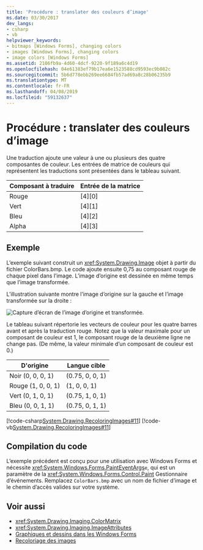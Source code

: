 ```yaml
---
title: 'Procédure : translater des couleurs d’image'
ms.date: 03/30/2017
dev_langs:
- csharp
- vb
helpviewer_keywords:
- bitmaps [Windows Forms], changing colors
- images [Windows Forms], changing colors
- image colors [Windows Forms]
ms.assetid: 2106fb9a-4d60-4dcf-9220-9f189a6c4d19
ms.openlocfilehash: 04e61383ef79b17ea6e1523588cd9593ec9b082c
ms.sourcegitcommit: 5b6d778ebb269ee6684fb57ad69a8c28b06235b9
ms.translationtype: MT
ms.contentlocale: fr-FR
ms.lasthandoff: 04/08/2019
ms.locfileid: "59132637"
---
```

# <a name="how-to-translate-image-colors"></a>Procédure : translater des couleurs d’image
Une traduction ajoute une valeur à une ou plusieurs des quatre composantes de couleur. Les entrées de matrice de couleurs qui représentent les traductions sont présentées dans le tableau suivant.  
  
|Composant à traduire|Entrée de la matrice|  
|--------------------------------|------------------|  
|Rouge|[4][0]|  
|Vert|[4][1]|  
|Bleu|[4][2]|  
|Alpha|[4][3]|  
  
## <a name="example"></a>Exemple  
 L’exemple suivant construit un <xref:System.Drawing.Image> objet à partir du fichier ColorBars.bmp. Le code ajoute ensuite 0,75 au composant rouge de chaque pixel dans l’image. L’image d’origine est dessinée en même temps que l’image transformée.  
  
 L’illustration suivante montre l’image d’origine sur la gauche et l’image transformée sur la droite :  
  
 ![Capture d’écran de l’image d’origine et transformée.](./media/how-to-translate-image-colors/original-image-translate-colors.png)  
  
 Le tableau suivant répertorie les vecteurs de couleur pour les quatre barres avant et après la traduction rouge. Notez que la valeur maximale pour un composant de couleur est 1, le composant rouge de la deuxième ligne ne change pas. (De même, la valeur minimale d’un composant de couleur est 0.)  
  
|D'origine|Langue cible|  
|--------------|----------------|  
|Noir (0, 0, 0, 1)|(0.75, 0, 0, 1)|  
|Rouge (1, 0, 0, 1)|(1, 0, 0, 1)|  
|Vert (0, 1, 0, 1)|(0.75, 1, 0, 1)|  
|Bleu (0, 0, 1, 1)|(0.75, 0, 1, 1)|  
  
 [!code-csharp[System.Drawing.RecoloringImages#11](~/samples/snippets/csharp/VS_Snippets_Winforms/System.Drawing.RecoloringImages/CS/Class1.cs#11)]
 [!code-vb[System.Drawing.RecoloringImages#11](~/samples/snippets/visualbasic/VS_Snippets_Winforms/System.Drawing.RecoloringImages/VB/Class1.vb#11)]  
  
## <a name="compiling-the-code"></a>Compilation du code  
 L’exemple précédent est conçu pour une utilisation avec Windows Forms et nécessite <xref:System.Windows.Forms.PaintEventArgs>`e`, qui est un paramètre de la <xref:System.Windows.Forms.Control.Paint> Gestionnaire d’événements. Remplacez `ColorBars.bmp` avec un nom de fichier d’image et le chemin d’accès valides sur votre système.  
  
## <a name="see-also"></a>Voir aussi

- <xref:System.Drawing.Imaging.ColorMatrix>
- <xref:System.Drawing.Imaging.ImageAttributes>
- [Graphiques et dessins dans les Windows Forms](graphics-and-drawing-in-windows-forms.md)
- [Recoloriage des images](recoloring-images.md)
